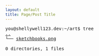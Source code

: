 ```yaml
---
layout: default
title: Page/Post Title
---
```

<pre>
you@shellywell123.dev:~/art$ tree
<a href="../../tree/index.html">..</a>
└── <a href="./tree/art/art-attack.html">sketchbooks.png</a>

0 directories, 1 files
</pre>